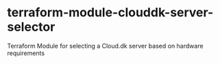 # terraform-module-clouddk-server-selector
Terraform Module for selecting a Cloud.dk server based on hardware requirements
